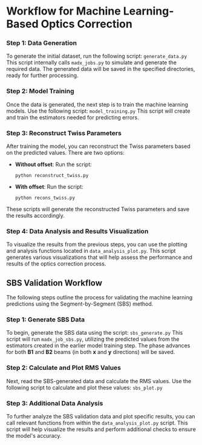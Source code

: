 # Workflow for Machine Learning-Based Optics Correction

### Step 1: Data Generation
To generate the initial dataset, run the following script:
`generate_data.py`
This script internally calls `madx_jobs.py` to simulate and generate the required data. The generated data will be saved in the specified directories, ready for further processing.

### Step 2: Model Training
Once the data is generated, the next step is to train the machine learning models. Use the following script:
`model_training.py`
This script will create and train the estimators needed for predicting errors.

### Step 3: Reconstruct Twiss Parameters
After training the model, you can reconstruct the Twiss parameters based on the predicted values. There are two options:
- **Without offset**: Run the script:
    ```
    python reconstruct_twiss.py
    ```
- **With offset**: Run the script:
    ```
    python recons_twiss.py
    ```
These scripts will generate the reconstructed Twiss parameters and save the results accordingly.

### Step 4: Data Analysis and Results Visualization
To visualize the results from the previous steps, you can use the plotting and analysis functions located in `data_analysis_plot.py`.
This script generates various visualizations that will help assess the performance and results of the optics correction process.

## SBS Validation Workflow
The following steps outline the process for validating the machine learning predictions using the Segment-by-Segment (SBS) method.

### Step 1: Generate SBS Data
To begin, generate the SBS data using the script: `sbs_generate.py`
This script will run `madx_job_sbs.py`, utilizing the predicted values from the estimators created in the earlier model training step. The phase advances for both **B1** and **B2** beams (in both **x** and **y** directions) will be saved.

### Step 2: Calculate and Plot RMS Values
Next, read the SBS-generated data and calculate the RMS values. Use the following script to calculate and plot these values:
`sbs_plot.py`

### Step 3: Additional Data Analysis
To further analyze the SBS validation data and plot specific results, you can call relevant functions from within the `data_analysis_plot.py` script.
This script will help visualize the results and perform additional checks to ensure the model's accuracy.
